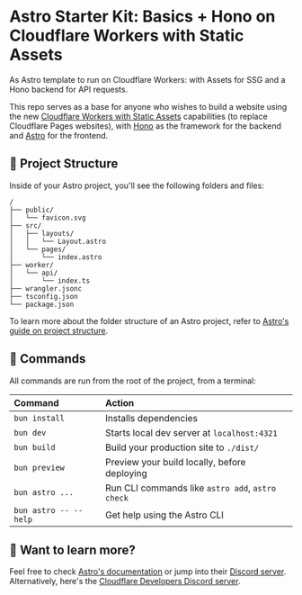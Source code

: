 # Astro Starter Kit: Basics + Hono on Cloudflare Workers with Static Assets

As Astro template to run on Cloudflare Workers: with Assets for SSG and a Hono backend for API requests.

This repo serves as a base for anyone who wishes to build a website using the new [Cloudflare Workers with Static Assets](https://developers.cloudflare.com/workers/platform/static-assets/) capabilities (to replace Cloudflare Pages websites), with [Hono](https://hono.dev/docs/getting-started/cloudflare-workers) as the framework for the backend and [Astro](https://astro.build/) for the frontend.

## 🚀 Project Structure

Inside of your Astro project, you'll see the following folders and files:

```text
/
├── public/
│   └── favicon.svg
├── src/
│   ├── layouts/
│   │   └── Layout.astro
│   └── pages/
│       └── index.astro
├── worker/
│   └── api/
│       └── index.ts
├── wrangler.jsonc
├── tsconfig.json
└── package.json
```

To learn more about the folder structure of an Astro project, refer to [Astro's guide on project structure](https://docs.astro.build/en/basics/project-structure/).

## 🧞 Commands

All commands are run from the root of the project, from a terminal:

| Command                   | Action                                           |
| :------------------------ | :----------------------------------------------- |
| `bun install`             | Installs dependencies                            |
| `bun dev`             | Starts local dev server at `localhost:4321`      |
| `bun build`           | Build your production site to `./dist/`          |
| `bun preview`         | Preview your build locally, before deploying     |
| `bun astro ...`       | Run CLI commands like `astro add`, `astro check` |
| `bun astro -- --help` | Get help using the Astro CLI                     |

## 👀 Want to learn more?

Feel free to check [Astro's documentation](https://docs.astro.build) or jump into their [Discord server](https://astro.build/chat).
Alternatively, here's the [Cloudflare Developers Discord server](https://discord.com/invite/cloudflaredev).

